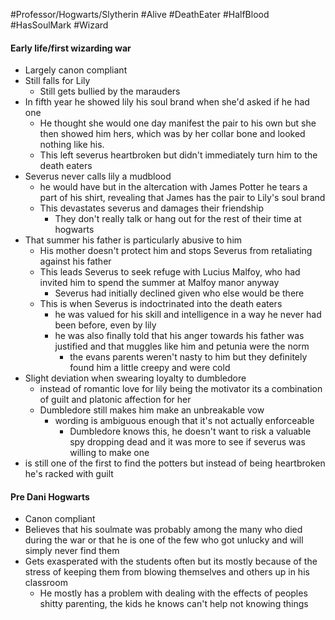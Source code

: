 #Professor/Hogwarts/Slytherin #Alive #DeathEater #HalfBlood #HasSoulMark #Wizard 

#### Early life/first wizarding war

- Largely canon compliant
- Still falls for Lily
	- Still gets bullied by the marauders
- In fifth year he showed lily his soul brand when she'd asked if he had one
	- He thought she would one day manifest the pair to his own but she then showed him hers, which was by her collar bone and looked nothing like his.
	- This left severus heartbroken but didn't immediately turn him to the death eaters
- Severus never calls lily a mudblood
	- he would have but in the altercation with James Potter he tears a part of his shirt, revealing that James has the pair to Lily's soul brand
	- This devastates severus and damages their friendship
		- They don't really talk or hang out for the rest of their time at hogwarts
- That summer his father is particularly abusive to him
	- His mother doesn't protect him and stops Severus from retaliating against his father
	- This leads Severus to seek refuge with Lucius Malfoy, who had invited him to spend the summer at Malfoy manor anyway
		- Severus had initially declined given who else would be there
	- This is when Severus is indoctrinated into the death eaters
		- he was valued for his skill and intelligence in a way he never had been before, even by lily 
		- he was also finally told that his anger towards his father was justified and that muggles like him and petunia were the norm
			- the evans parents weren't nasty to him but they definitely found him a little creepy and were cold
- Slight deviation when swearing loyalty to dumbledore
	- instead of romantic love for lily being the motivator its a combination of guilt and platonic affection for her
	- Dumbledore still makes him make an unbreakable vow
		- wording is ambiguous enough that it's not actually enforceable
			- Dumbledore knows this, he doesn't want to risk a valuable spy dropping dead and it was more to see if severus was willing to make one
- is still one of the first to find the potters but instead of being heartbroken he's racked with guilt



#### Pre Dani Hogwarts
- Canon compliant
- Believes that his soulmate was probably among the many who died during the war or that he is one of the few who got unlucky and will simply never find them
- Gets exasperated with the students often but its mostly because of the stress of keeping them from blowing themselves and others up in his classroom
	- He mostly has a problem with dealing with the effects of peoples shitty parenting, the kids he knows can't help not knowing things


